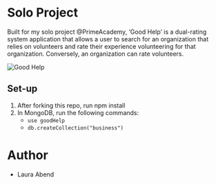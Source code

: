 # Solo Project
Built for my solo project @PrimeAcademy, ‘Good Help’ is a dual-rating system application that allows a user to search for
an organization that relies on volunteers and rate their experience volunteering
for that organization. Conversely, an organization can rate volunteers.

![Good Help](../screenshots/homepage.png)

## Set-up
1. After forking this repo, run npm install
2. In MongoDB, run the following commands:
    - `use goodHelp`
    - `db.createCollection("business")`

# Author
- Laura Abend
